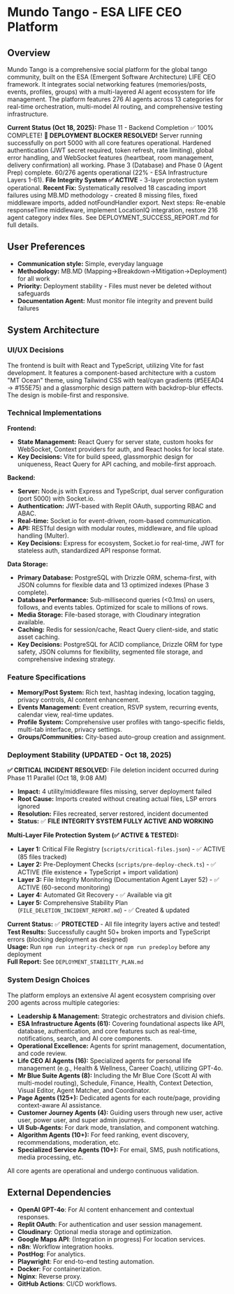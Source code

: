 # Mundo Tango - ESA LIFE CEO Platform

## Overview

Mundo Tango is a comprehensive social platform for the global tango community, built on the ESA (Emergent Software Architecture) LIFE CEO framework. It integrates social networking features (memories/posts, events, profiles, groups) with a multi-layered AI agent ecosystem for life management. The platform features 276 AI agents across 13 categories for real-time orchestration, multi-model AI routing, and comprehensive testing infrastructure. 

**Current Status (Oct 18, 2025):** Phase 11 - Backend Completion ✅ 100% COMPLETE! **🎉 DEPLOYMENT BLOCKER RESOLVED!** Server running successfully on port 5000 with all core features operational. Hardened authentication (JWT secret required, token refresh, rate limiting), global error handling, and WebSocket features (heartbeat, room management, delivery confirmation) all working. Phase 3 (Database) and Phase 0 (Agent Prep) complete. 60/276 agents operational (22% - ESA Infrastructure Layers 1-61). **File Integrity System ✅ ACTIVE** - 3-layer protection system operational. **Recent Fix:** Systematically resolved 18 cascading import failures using MB.MD methodology - created 8 missing files, fixed middleware imports, added notFoundHandler export. Next steps: Re-enable responseTime middleware, implement LocationIQ integration, restore 216 agent category index files. See DEPLOYMENT_SUCCESS_REPORT.md for full details.

## User Preferences

- **Communication style:** Simple, everyday language
- **Methodology:** MB.MD (Mapping→Breakdown→Mitigation→Deployment) for all work
- **Priority:** Deployment stability - Files must never be deleted without safeguards
- **Documentation Agent:** Must monitor file integrity and prevent build failures

## System Architecture

### UI/UX Decisions

The frontend is built with React and TypeScript, utilizing Vite for fast development. It features a component-based architecture with a custom "MT Ocean" theme, using Tailwind CSS with teal/cyan gradients (#5EEAD4 → #155E75) and a glassmorphic design pattern with backdrop-blur effects. The design is mobile-first and responsive.

### Technical Implementations

**Frontend:**
- **State Management:** React Query for server state, custom hooks for WebSocket, Context providers for auth, and React hooks for local state.
- **Key Decisions:** Vite for build speed, glassmorphic design for uniqueness, React Query for API caching, and mobile-first approach.

**Backend:**
- **Server:** Node.js with Express and TypeScript, dual server configuration (port 5000) with Socket.io.
- **Authentication:** JWT-based with Replit OAuth, supporting RBAC and ABAC.
- **Real-time:** Socket.io for event-driven, room-based communication.
- **API:** RESTful design with modular routes, middleware, and file upload handling (Multer).
- **Key Decisions:** Express for ecosystem, Socket.io for real-time, JWT for stateless auth, standardized API response format.

**Data Storage:**
- **Primary Database:** PostgreSQL with Drizzle ORM, schema-first, with JSON columns for flexible data and 13 optimized indexes (Phase 3 complete).
- **Database Performance:** Sub-millisecond queries (<0.1ms) on users, follows, and events tables. Optimized for scale to millions of rows.
- **Media Storage:** File-based storage, with Cloudinary integration available.
- **Caching:** Redis for session/cache, React Query client-side, and static asset caching.
- **Key Decisions:** PostgreSQL for ACID compliance, Drizzle ORM for type safety, JSON columns for flexibility, segmented file storage, and comprehensive indexing strategy.

### Feature Specifications

- **Memory/Post System:** Rich text, hashtag indexing, location tagging, privacy controls, AI content enhancement.
- **Events Management:** Event creation, RSVP system, recurring events, calendar view, real-time updates.
- **Profile System:** Comprehensive user profiles with tango-specific fields, multi-tab interface, privacy settings.
- **Groups/Communities:** City-based auto-group creation and assignment.

### Deployment Stability (UPDATED - Oct 18, 2025)

**✅ CRITICAL INCIDENT RESOLVED:** File deletion incident occurred during Phase 11 Parallel (Oct 18, 9:08 AM)
- **Impact:** 4 utility/middleware files missing, server deployment failed
- **Root Cause:** Imports created without creating actual files, LSP errors ignored
- **Resolution:** Files recreated, server restored, incident documented
- **Status:** ✅ **FILE INTEGRITY SYSTEM FULLY ACTIVE AND WORKING**

**Multi-Layer File Protection System (✅ ACTIVE & TESTED):**
- **Layer 1:** Critical File Registry (`scripts/critical-files.json`) - ✅ ACTIVE (85 files tracked)
- **Layer 2:** Pre-Deployment Checks (`scripts/pre-deploy-check.ts`) - ✅ ACTIVE (file existence + TypeScript + import validation)
- **Layer 3:** File Integrity Monitoring (Documentation Agent Layer 52) - ✅ ACTIVE (60-second monitoring)
- **Layer 4:** Automated Git Recovery - ✅ Available via git
- **Layer 5:** Comprehensive Stability Plan (`FILE_DELETION_INCIDENT_REPORT.md`) - ✅ Created & updated

**Current Status:** ✅ **PROTECTED** - All file integrity layers active and tested!  
**Test Results:** Successfully caught 50+ broken imports and TypeScript errors (blocking deployment as designed)  
**Usage:** Run `npm run integrity-check` or `npm run predeploy` before any deployment  
**Full Report:** See `DEPLOYMENT_STABILITY_PLAN.md`

### System Design Choices

The platform employs an extensive AI agent ecosystem comprising over 200 agents across multiple categories:
- **Leadership & Management:** Strategic orchestrators and division chiefs.
- **ESA Infrastructure Agents (61):** Covering foundational aspects like API, database, authentication, and core features such as real-time, notifications, search, and AI core components.
- **Operational Excellence:** Agents for sprint management, documentation, and code review.
- **Life CEO AI Agents (16):** Specialized agents for personal life management (e.g., Health & Wellness, Career Coach), utilizing GPT-4o.
- **Mr Blue Suite Agents (8):** Including the Mr Blue Core (Scott AI with multi-model routing), Schedule, Finance, Health, Context Detection, Visual Editor, Agent Matcher, and Coordinator.
- **Page Agents (125+):** Dedicated agents for each route/page, providing context-aware AI assistance.
- **Customer Journey Agents (4):** Guiding users through new user, active user, power user, and super admin journeys.
- **UI Sub-Agents:** For dark mode, translation, and component watching.
- **Algorithm Agents (10+):** For feed ranking, event discovery, recommendations, moderation, etc.
- **Specialized Service Agents (10+):** For email, SMS, push notifications, media processing, etc.

All core agents are operational and undergo continuous validation.

## External Dependencies

-   **OpenAI GPT-4o**: For AI content enhancement and contextual responses.
-   **Replit OAuth**: For authentication and user session management.
-   **Cloudinary**: Optional media storage and optimization.
-   **Google Maps API**: (Integration in progress) For location services.
-   **n8n**: Workflow integration hooks.
-   **PostHog**: For analytics.
-   **Playwright**: For end-to-end testing automation.
-   **Docker**: For containerization.
-   **Nginx**: Reverse proxy.
-   **GitHub Actions**: CI/CD workflows.
